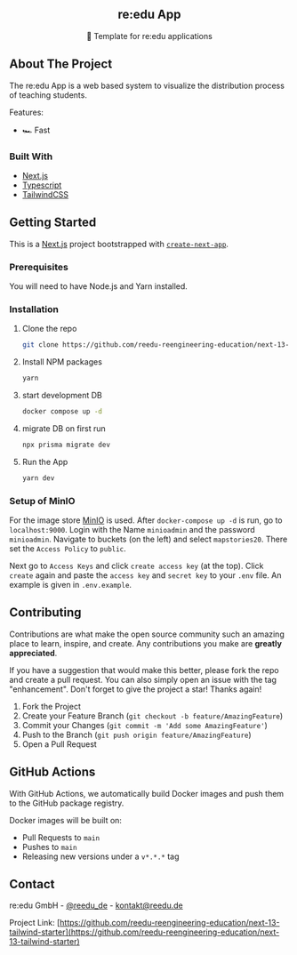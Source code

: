 <div align="center">
  <h2 align="center">re:edu App</h2>

  <p align="center">
     🚀 Template for re:edu applications
    <br />
  </p>
</div>

<!-- ABOUT THE PROJECT -->

## About The Project

The re:edu App is a web based system to visualize the distribution process of teaching students.

Features:

- 🏎 Fast

### Built With

- [Next.js](https://nextjs.org/)
- [Typescript](https://www.typescriptlang.org/)
- [TailwindCSS](https://tailwindcss.com/)

<!-- GETTING STARTED -->

## Getting Started

This is a [Next.js](https://nextjs.org/) project bootstrapped with [`create-next-app`](https://github.com/vercel/next.js/tree/canary/packages/create-next-app).

### Prerequisites

You will need to have Node.js and Yarn installed.

### Installation

1. Clone the repo
   ```sh
   git clone https://github.com/reedu-reengineering-education/next-13-tailwind-starter.git
   ```
2. Install NPM packages
   ```sh
   yarn
   ```
3. start development DB
   ```sh
   docker compose up -d
   ```
4. migrate DB on first run
   ```sh
   npx prisma migrate dev
   ```
5. Run the App
   ```sh
   yarn dev
   ```
### Setup of MinIO
For the image store [MinIO](https://min.io/) is used. After `docker-compose up -d` is run, go to `localhost:9000`. Login with the Name `minioadmin` and the password `minioadmin`. Navigate to buckets (on the left) and select `mapstories20`. There set the `Access Policy` to `public`. 

Next go to `Access Keys` and click `create access key` (at the top). Click `create` again and paste the `access key` and `secret key` to your `.env` file. An example is given in `.env.example`.

<!-- CONTRIBUTING -->

## Contributing

Contributions are what make the open source community such an amazing place to learn, inspire, and create. Any contributions you make are **greatly appreciated**.

If you have a suggestion that would make this better, please fork the repo and create a pull request. You can also simply open an issue with the tag "enhancement".
Don't forget to give the project a star! Thanks again!

1. Fork the Project
2. Create your Feature Branch (`git checkout -b feature/AmazingFeature`)
3. Commit your Changes (`git commit -m 'Add some AmazingFeature'`)
4. Push to the Branch (`git push origin feature/AmazingFeature`)
5. Open a Pull Request

## GitHub Actions

With GitHub Actions, we automatically build Docker images and push them to the GitHub package registry.

Docker images will be built on:

- Pull Requests to `main`
- Pushes to `main`
- Releasing new versions under a `v*.*.*` tag

<!-- CONTACT -->

## Contact

re:edu GmbH - [@reedu_de](https://twitter.com/reedu_de) - kontakt@reedu.de

Project Link: [https://github.com/reedu-reengineering-education/next-13-tailwind-starter](https://github.com/reedu-reengineering-education/next-13-tailwind-starter)
